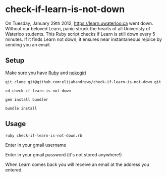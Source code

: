 check-if-learn-is-not-down
==========================

On Tuesday, January 29th 2012, https://learn.uwaterloo.ca went down. Without our beloved Learn, panic struck the hearts of all Univeristy of Waterloo students. This Ruby script checks if Learn is still down every 5 minutes. If it finds Learn not down, it ensures near instantaneous rejoice by sending you an email.

## Setup
Make sure you have [Ruby](http://www.ruby-lang.org/en/downloads/) and [nokogiri](http://nokogiri.org/tutorials/installing_nokogiri.html)

`git clone git@github.com:elijahandrews/check-if-learn-is-not-down.git`

`cd check-if-learn-is-not-down`

`gem install bundler`

`bundle install`

## Usage

`ruby check-if-learn-is-not-down.rb`

Enter in your gmail username

Enter in your gmail password (it's not stored anywhere!)

When Learn comes back you will receive an email at the address
you entered.
